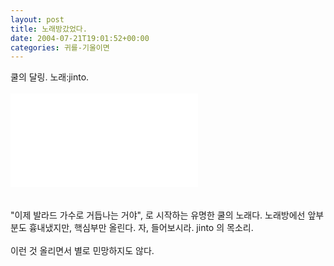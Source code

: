 ```yaml
---
layout: post
title: 노래방갔었다.
date: 2004-07-21T19:01:52+00:00
categories: 귀를-기울이면
---
```

쿨의 달링. 노래:jinto. <br /><br /><EMBED src=/mp3/rec1.mp3 autostart=false><br /><br /><br />"이제 발라드 가수로 거듭나는 거야", 로 시작하는 유명한 쿨의 노래다. 노래방에선 앞부분도 흉내냈지만, 핵심부만 올린다. 자, 들어보시라. jinto 의 목소리. <br /><br />이런 것 올리면서 별로 민망하지도 않다.
